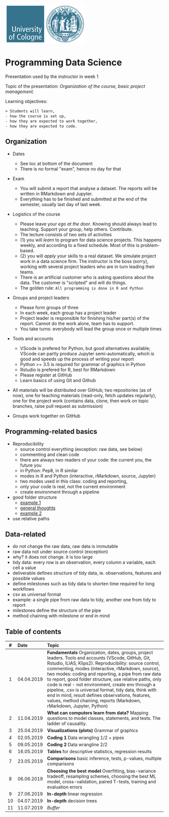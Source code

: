 ![uzk_logo](../uzk.png)

# Programming Data Science

Presentation used by the instructor in week 1

Topic of the presentation: _Organization of the course, basic project management._

Learning objectives:

```text
> Students will learn,
- how the course is set up,
- how they are expected to work together,
- how they are expected to code.
```

## Organization

- Dates
  - See toc at bottom of the document
  - There is no formal "exam", hence no day for that
- Exam
  - You will submit a report that analyse a dataset. The reports will be written in RMarkdown and Jupyter.
  - Everything has to be finished and submitted at the end of the semester, usually last day of last week.
- Logistics of the course
  - Please leave your _ego at the door_. Knowing should always lead to teaching. Support your group, help others. Contribute.
  - The lecture consists of two sets of activities
  - (1) you will _learn_ to program for data science projects. This happens weekly, and according to a fixed schedule. Most of this is problem-based. 
  - (2) you will _apply_ your skills to a real dataset. We simulate project work in a data science firm. The instructor is the boss (sorry), working with several project leaders who are in turn leading their teams.
  - There is an artificial customer who is asking questions about the data. The customer is "scripted" and will do things.
  - The golden rule: `All programming is done in R and Python`
- Groups and project leaders
  - Please form groups of three
  - In each week, each group has a project leader
  - Project leader is responsible for finishing his/her part(s) of the report. Cannot do the work alone, team has to support.
  - You take turns: everybody will lead the group once or multiple times
- Tools and accounts
  - VScode is prefered for Python, but good alternatives available; VScode can partly produce Jupyter semi-automatically, which is good and speeds up the process of writing your report
  - Python >= 3.5 is required for grammar of graphics in Python
  - Rstudio is prefered for R, best for RMarkdown
  - Please register at GitHub
  - Learn basics of using Git and Github

- All materials will be distributed over GitHub; two repositories (as of now), one for teaching materials (read-only, fetch updates regularly), one for the project work (contains data, clone, then work on topic branches, raise pull request as submission)
- Groups work together on GitHub

## Programming-related basics

- Reproducibility
  - source control everything (exception: raw data, see below)
  - commenting and clean code
  - there are always two readers of your code: the current you, the future you
  - in Python: Pep8, in R similar
  - modes in R and Python (interactive, rMarkdown, source, Jupyter)
  - two modes used in this class: coding and reporting,
  - only your code is real, not the current environment
  - create environment through a pipeline
- good folder structure
  - [example 1](https://drivendata.github.io/cookiecutter-data-science/)
  - [general thoughts](https://www.kdnuggets.com/2018/07/cookiecutter-data-science-organize-data-project.html)
  - [example 2](http://projecttemplate.net/getting_started.html)
- use relative paths

## Data-related

- do not change the raw data, raw data is immutable
- raw data not under source control (exception)
- why? it does not change. it is too large
- tidy data: every row is an observation, every column a variable, each cell a value
- deliverable defines structure of tidy data, ie. observations, features and possible values
- define milestones such as tidy data to shorten time required for long workflows
- csv as universal format
- example: a single pipe from raw data to tidy, another one from tidy to report
- milestones define the structure of the pipe
- method chaining with milestone or end in mind

## Table of contents

| #   | Date  | Topic  |
| :---------: | :---- | :----- |
| 1  | 04.04.2019 | **Fundamentals** Organization, dates, groups, project leaders. Tools and accounts (VScode, GitHub, Git, Rstudio, ILIAS, Klips2).  Reproducibility: source control, commenting, modes (interactive, rMarkdown, source), two modes: coding and reporting, a pipe from raw data to report, good folder structure, use relative paths, only code is real - not environment, create env through a pipeline, .csv is universal format, tidy data, think with end in mind, result defines observations, features, values, method chaining, reports (Markdown, rMarkdown, Jupyter, Python) |
| 2  | 11.04.2019 | **What can computers learn from data?** Mapping questions to model classes, statements, and tests. The ladder of causality. |
| 3 | 25.04.2019 | **Visualizations (plots)**  Grammar of graphics |
| 4 | 02.05.2019 | **Coding 1** Data wrangling 1/2  + pipes|
| 5  | 09.05.2019 | **Coding 2** Data wrangline 2/2|  
| 6  | 16.05.2019 | **Tables** for descriptive statistics, regression results  |
| 7  | 23.05.2019 | **Comparisons** basic inference, tests, p-values, multiple comparisons  |
| 8  | 06.06.2019 | **Choosing the best model** Overfitting, bias-variance tradeoff, resampling schemes, choosing the best ML model, cross-validation, paired T-tests, training and evaluation errors |
| 9  | 27.06.2019 | **In-depth** linear regression  |
| 10 | 04.07.2019 | **In-depth** decision trees |
| 11 | 11.07.2019 | _Buffer_ |